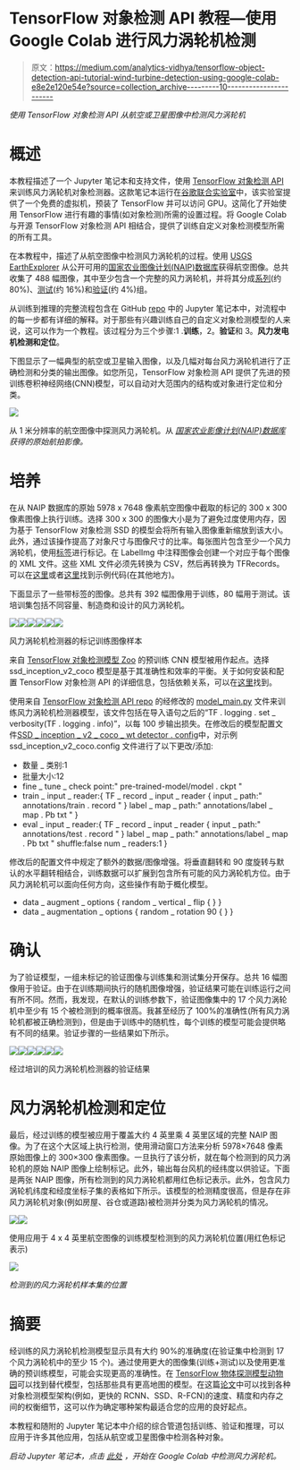 # TensorFlow 对象检测 API 教程—使用 Google Colab 进行风力涡轮机检测

> 原文：<https://medium.com/analytics-vidhya/tensorflow-object-detection-api-tutorial-wind-turbine-detection-using-google-colab-e8e2e120e54e?source=collection_archive---------10----------------------->

*使用 TensorFlow 对象检测 API 从航空或卫星图像中检测风力涡轮机*

# **概述**

本教程描述了一个 Jupyter 笔记本和支持文件，使用 [TensorFlow 对象检测 API](https://github.com/tensorflow/models/tree/master/research/object_detection) 来训练风力涡轮机对象检测器。这款笔记本运行在[谷歌联合实验室](https://colab.research.google.com/notebooks/welcome.ipynb)中，该实验室提供了一个免费的虚拟机，预装了 TensorFlow 并可以访问 GPU。这简化了开始使用 TensorFlow 进行有趣的事情(如对象检测)所需的设置过程。将 Google Colab 与开源 TensorFlow 对象检测 API 相结合，提供了训练自定义对象检测模型所需的所有工具。

在本教程中，描述了从航空图像中检测风力涡轮机的过程。使用 [USGS EarthExplorer](https://earthexplorer.usgs.gov/) 从公开可用的[国家农业图像计划(NAIP)数据库](https://www.fsa.usda.gov/programs-and-services/aerial-photography/imagery-programs/naip-imagery/)获得航空图像。总共收集了 488 幅图像，其中至少包含一个完整的风力涡轮机，并将其分成[系列](https://github.com/lbborkowski/wind-turbine-detector/tree/master/images/train)(约 80%)、[测试](https://github.com/lbborkowski/wind-turbine-detector/tree/master/images/test)(约 16%)和[验证](https://github.com/lbborkowski/wind-turbine-detector/tree/master/images/valid)(约 4%)组。

从训练到推理的完整流程包含在 GitHub [repo](https://github.com/lbborkowski/wind-turbine-detector) 中的 Jupyter 笔记本中，对流程中的每一步都有详细的解释。对于那些有兴趣训练自己的自定义对象检测模型的人来说，这可以作为一个教程。该过程分为三个步骤:1 .**训练**，2。**验证**和 3。**风力发电机检测和定位**。

下图显示了一幅典型的航空或卫星输入图像，以及几幅对每台风力涡轮机进行了正确检测和分类的输出图像。如您所见，TensorFlow 对象检测 API 提供了先进的预训练卷积神经网络(CNN)模型，可以自动对大范围内的结构或对象进行定位和分类。

![](img/f5acbb16bb05a649e597ccc44225bb63.png)

从 1 米分辨率的航空图像中探测风力涡轮机。从 [*国家农业影像计划(NAIP)数据库*](https://www.fsa.usda.gov/programs-and-services/aerial-photography/imagery-programs/naip-imagery/) *获得的原始航拍影像。*

# 培养

在从 NAIP 数据库的原始 5978 x 7648 像素航空图像中截取的标记的 300 x 300 像素图像上执行训练。选择 300 x 300 的图像大小是为了避免过度使用内存，因为基于 TensorFlow 对象检测 SSD 的模型会将所有输入图像重新缩放到该大小。此外，通过该操作提高了对象尺寸与图像尺寸的比率。每张图片包含至少一个风力涡轮机，使用[标签](https://github.com/tzutalin/labelImg)进行标记。在 LabelImg 中注释图像会创建一个对应于每个图像的 XML 文件。这些 XML 文件必须先转换为 CSV，然后再转换为 TFRecords。可以在[这里](https://towardsdatascience.com/how-to-train-your-own-object-detector-with-tensorflows-object-detector-api-bec72ecfe1d9)或者[这里](https://tensorflow-object-detection-api-tutorial.readthedocs.io/en/latest/training.html)找到示例代码(在其他地方)。

下面显示了一些带标签的图像。总共有 392 幅图像用于训练，80 幅用于测试。该培训集包括不同容量、制造商和设计的风力涡轮机。

![](img/40885f712727a21b2ec99b994b3f54a3.png)![](img/63831db6f5216537305015679d2c892d.png)![](img/6cb1661abd3b0f9a7a0812a697630b07.png)![](img/1c2d6044a1409ac321252c39919c006a.png)![](img/5e8ca25f78a56682710da7d093978d57.png)![](img/76cd983fcb2f2fa3ade535a442e7816d.png)

风力涡轮机检测器的标记训练图像样本

来自 [TensorFlow 对象检测模型 Zoo](https://github.com/tensorflow/models/blob/master/research/object_detection/g3doc/detection_model_zoo.md) 的预训练 CNN 模型被用作起点。选择 ssd_inception_v2_coco 模型是基于其准确性和效率的平衡。关于如何安装和配置 TensorFlow 对象检测 API 的详细信息，包括依赖关系，可以在[这里](https://github.com/tensorflow/models/blob/master/research/object_detection/g3doc/installation.md)找到。

使用来自 [TensorFlow 对象检测 API repo](https://github.com/tensorflow/models/tree/master/research/object_detection) 的经修改的 [model_main.py](https://github.com/lbborkowski/wind-turbine-detector/blob/master/model_main.py) 文件来训练风力涡轮机检测器模型，该文件包括在导入语句之后的“TF . logging . set _ verbosity(TF . logging . info)”，以每 100 步输出损失。在修改后的模型配置文件[SSD _ inception _ v2 _ coco _ wt detector . config](https://github.com/lbborkowski/wind-turbine-detector/blob/master/training/ssd_inception_v2_coco_WTDetector.config)中，对示例 ssd_inception_v2_coco.config 文件进行了以下更改/添加:

*   数量 _ 类别:1
*   批量大小:12
*   fine _ tune _ check point:" pre-trained-model/model . ckpt "
*   train _ input _ reader:{ TF _ record _ input _ reader { input _ path:" annotations/train . record " } label _ map _ path:" annotations/label _ map . Pb txt " }
*   eval _ input _ reader:{ TF _ record _ input _ reader { input _ path:" annotations/test . record " } label _ map _ path:" annotations/label _ map . Pb txt " shuffle:false num _ readers:1 }

修改后的配置文件中规定了额外的数据/图像增强。将垂直翻转和 90 度旋转与默认的水平翻转相结合，训练数据可以扩展到包含所有可能的风力涡轮机方位。由于风力涡轮机可以面向任何方向，这些操作有助于概化模型。

*   data _ augment _ options { random _ vertical _ flip { } }
*   data _ augmentation _ options { random _ rotation 90 { } }

# 确认

为了验证模型，一组未标记的验证图像与训练集和测试集分开保存。总共 16 幅图像用于验证。由于在训练期间执行的随机图像增强，验证结果可能在训练运行之间有所不同。然而，我发现，在默认的训练参数下，验证图像集中的 17 个风力涡轮机中至少有 15 个被检测到的概率很高。我甚至经历了 100%的准确性(所有风力涡轮机都被正确检测到)，但是由于训练中的随机性，每个训练的模型可能会提供略有不同的结果。验证步骤的一些结果如下所示。

![](img/334e81a0a75a45781ccd3af94a83761a.png)![](img/a7d7fe92d71bfc336d1e1dc27ac80f4c.png)![](img/ec2b967270fae8b1a17357240a799a12.png)![](img/27e2651a03414edcad7d5889b4fe3fa9.png)![](img/4426a857265ecd721c99bee4cb8d1ce1.png)![](img/7fd38e412881f4477cbd037b0078ce0d.png)

经过培训的风力涡轮机检测器的验证结果

# 风力涡轮机检测和定位

最后，经过训练的模型被应用于覆盖大约 4 英里乘 4 英里区域的完整 NAIP 图像。为了在这个大区域上执行检测，使用滑动窗口方法来分析 5978×7648 像素原始图像上的 300×300 像素图像。一旦执行了该分析，就在每个检测到的风力涡轮机的原始 NAIP 图像上绘制标记。此外，输出每台风机的经纬度以供验证。下面是两张 NAIP 图像，所有检测到的风力涡轮机都用红色标记表示。此外，包含风力涡轮机纬度和经度坐标子集的表格如下所示。该模型的检测精度很高，但是存在非风力涡轮机对象(例如房屋、谷仓或道路)被检测并分类为风力涡轮机的情况。

![](img/55e1c2982ea732fac4046cb2438737e9.png)![](img/fa20323a11fe0c6bf2c96f7f35b7bd97.png)

使用应用于 4 x 4 英里航空图像的训练模型检测到的风力涡轮机位置(用红色标记表示)

![](img/dac6ce1ea05bdb35706c85e36fef0568.png)

*检测到的风力涡轮机样本集的位置*

# 摘要

经训练的风力涡轮机检测模型显示具有大约 90%的准确度(在验证集中检测到 17 个风力涡轮机中的至少 15 个)。通过使用更大的图像集(训练+测试)以及使用更准确的预训练模型，可能会实现更高的准确性。在 [TensorFlow 物体探测模型动物园](https://github.com/tensorflow/models/blob/master/research/object_detection/g3doc/detection_model_zoo.md)可以找到替代模型，包括那些具有更高地图的模型。在这篇[论文](https://arxiv.org/pdf/1611.10012.pdf)中可以找到各种对象检测模型架构(例如，更快的 RCNN、SSD、R-FCN)的速度、精度和内存之间的权衡细节，这可以作为确定哪种架构最适合您的应用的良好起点。

本教程和随附的 Jupyter 笔记本中介绍的综合管道包括训练、验证和推理，可以应用于许多其他应用，包括从航空或卫星图像中检测各种对象。

*启动 Jupyter 笔记本，点击* [*此处*](https://colab.research.google.com/github/lbborkowski/wind-turbine-detector/blob/master/WindTurbineDetector_200529.ipynb) *，开始在 Google Colab 中检测风力涡轮机。*